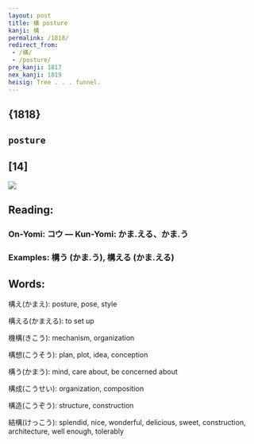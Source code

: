 ```yaml
---
layout: post
title: 構 posture
kanji: 構
permalink: /1818/
redirect_from:
 - /構/
 - /posture/
pre_kanji: 1817
nex_kanji: 1819
heisig: Tree . . . funnel.
---
```


## {1818}

## `posture`

## [14]

<div class="stroke"><img src="E6A78B.png" /></div>

## Reading:

### On-Yomi: コウ &mdash; Kun-Yomi: かま.える、かま.う

### Examples: 構う (かま.う), 構える (かま.える)

## Words:

構え(かまえ): posture, pose, style

構える(かまえる): to set up

機構(きこう): mechanism, organization

構想(こうそう): plan, plot, idea, conception

構う(かまう): mind, care about, be concerned about

構成(こうせい): organization, composition

構造(こうぞう): structure, construction

結構(けっこう): splendid, nice, wonderful, delicious, sweet, construction, architecture, well enough, tolerably
